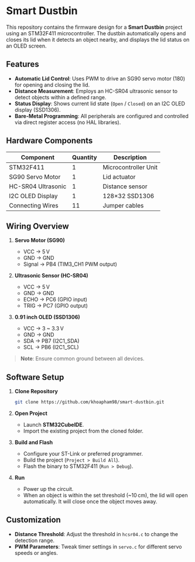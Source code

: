 # Smart Dustbin

This repository contains the firmware design for a **Smart Dustbin** project using an STM32F411 microcontroller. The dustbin automatically opens and closes its lid when it detects an object nearby, and displays the lid status on an OLED screen.

## Features

* **Automatic Lid Control**: Uses PWM to drive an SG90 servo motor (180) for opening and closing the lid.
* **Distance Measurement**: Employs an HC-SR04 ultrasonic sensor to detect objects within a defined range.
* **Status Display**: Shows current lid state (`Open` / `Closed`) on an I2C OLED display (SSD1306).
* **Bare-Metal Programming**: All peripherals are configured and controlled via direct register access (no HAL libraries).

## Hardware Components

| Component          | Quantity | Description                         |
| ------------------ | -------- | ----------------------------------- |
| STM32F411          | 1        | Microcontroller Unit                |
| SG90 Servo Motor   | 1        | Lid actuator                        |
| HC-SR04 Ultrasonic | 1        | Distance sensor                     |
| I2C OLED Display   | 1        | 128×32 SSD1306                      |
| Connecting Wires   | 11       | Jumper cables                       |
    	              
## Wiring Overview

1. **Servo Motor (SG90)**

   * VCC → 5 V
   * GND → GND
   * Signal → PB4 (TIM3\_CH1 PWM output)

2. **Ultrasonic Sensor (HC-SR04)**

   * VCC → 5 V
   * GND → GND
   * ECHO → PC6 (GPIO input)
   * TRIG → PC7 (GPIO output)

3. **0.91 inch OLED (SSD1306)**

   * VCC → 3 ~ 3.3 V
   * GND → GND
   * SDA → PB7 (I2C1\_SDA)
   * SCL → PB6 (I2C1\_SCL)

> **Note**: Ensure common ground between all devices.

## Software Setup

1. **Clone Repository**

   ```bash
   git clone https://github.com/khoapham98/smart-dustbin.git
   ```

2. **Open Project**

   * Launch **STM32CubeIDE**.
   * Import the existing project from the cloned folder.

3. **Build and Flash**

   * Configure your ST-Link or preferred programmer.
   * Build the project (`Project > Build All`).
   * Flash the binary to STM32F411 (`Run > Debug`).

4. **Run**

   * Power up the circuit.
   * When an object is within the set threshold (\~10 cm), the lid will open automatically. It will close once the object moves away.

## Customization

* **Distance Threshold**: Adjust the threshold in `hcsr04.c` to change the detection range.
* **PWM Parameters**: Tweak timer settings in `servo.c` for different servo speeds or angles.

